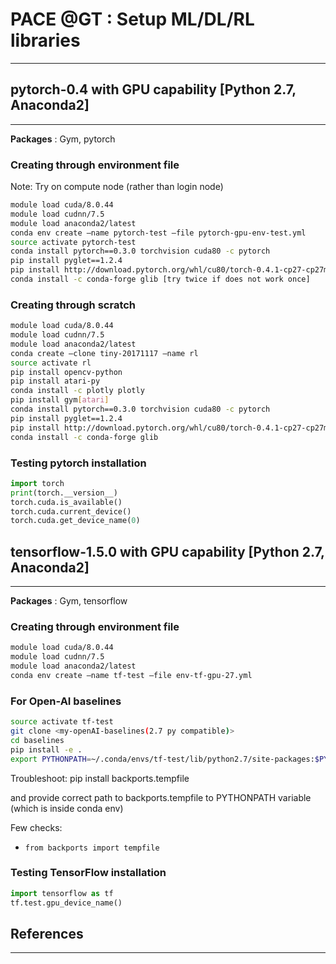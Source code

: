 # PACE @GT : Setup ML/DL/RL libraries
-------------------------------------

## pytorch-0.4 with GPU capability [Python 2.7, Anaconda2]
----------------------------------------------------------

**Packages** : Gym, pytorch 

### Creating through environment file

Note: Try on compute node (rather than login node)

```bash
module load cuda/8.0.44
module load cudnn/7.5
module load anaconda2/latest
conda env create —name pytorch-test —file pytorch-gpu-env-test.yml
source activate pytorch-test
conda install pytorch==0.3.0 torchvision cuda80 -c pytorch
pip install pyglet==1.2.4
pip install http://download.pytorch.org/whl/cu80/torch-0.4.1-cp27-cp27mu-linux_x86_64.whl
conda install -c conda-forge glib [try twice if does not work once]
```

### Creating through scratch

```bash
module load cuda/8.0.44
module load cudnn/7.5
module load anaconda2/latest
conda create —clone tiny-20171117 —name rl
source activate rl
pip install opencv-python
pip install atari-py
conda install -c plotly plotly
pip install gym[atari]
conda install pytorch==0.3.0 torchvision cuda80 -c pytorch
pip install pyglet==1.2.4
pip install http://download.pytorch.org/whl/cu80/torch-0.4.1-cp27-cp27mu-linux_x86_64.whl
conda install -c conda-forge glib
```

### Testing pytorch installation
```python
import torch
print(torch.__version__)
torch.cuda.is_available()
torch.cuda.current_device()
torch.cuda.get_device_name(0)
```

## tensorflow-1.5.0 with GPU capability [Python 2.7, Anaconda2]
---------------------------------------------------------------

**Packages** : Gym, tensorflow

### Creating through environment file

```bash
module load cuda/8.0.44
module load cudnn/7.5
module load anaconda2/latest
conda env create —name tf-test —file env-tf-gpu-27.yml
```

### For Open-AI baselines 

```bash
source activate tf-test
git clone <my-openAI-baselines(2.7 py compatible)>
cd baselines
pip install -e .
export PYTHONPATH=~/.conda/envs/tf-test/lib/python2.7/site-packages:$PYTHONPATH
```

Troubleshoot:
pip install backports.tempfile

and provide correct path to backports.tempfile to PYTHONPATH variable (which is inside conda env)

Few checks:
  * `from backports import tempfile`
  
### Testing TensorFlow installation

```python
import tensorflow as tf
tf.test.gpu_device_name()
```


## References
----------------------------------------------------------
